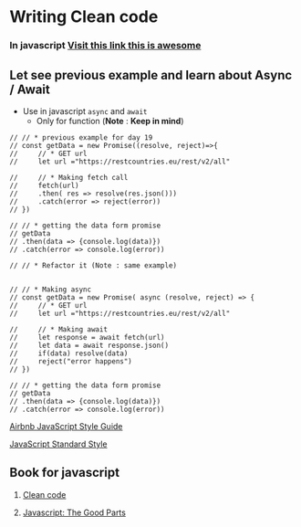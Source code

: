 # Writing Clean code 


### In javascript [Visit this link this is awesome](https://github.com/ryanmcdermott/clean-code-javascript) 


## Let see previous example and learn about Async / Await

- Use in javascript `async` and `await`
    - Only for function (**Note** : __Keep in mind__)



```
// // * previous example for day 19
// const getData = new Promise((resolve, reject)=>{
//     // * GET url
//     let url ="https://restcountries.eu/rest/v2/all"

//     // * Making fetch call
//     fetch(url)
//     .then( res => resolve(res.json()))
//     .catch(error => reject(error))
// })

// // * getting the data form promise
// getData
// .then(data => {console.log(data)})
// .catch(error => console.log(error))

// // * Refactor it (Note : same example)


// // * Making async 
// const getData = new Promise( async (resolve, reject) => {
//     // * GET url
//     let url ="https://restcountries.eu/rest/v2/all"

//     // * Making await
//     let response = await fetch(url)
//     let data = await response.json()
//     if(data) resolve(data)
//     reject("error happens")
// })

// // * getting the data form promise
// getData
// .then(data => {console.log(data)})
// .catch(error => console.log(error))

```

[Airbnb JavaScript Style Guide](https://github.com/airbnb/javascript)

[JavaScript Standard Style](https://github.com/standard/standard)

## Book for javascript 

1. [Clean code](https://www.amazon.in/Clean-Code-Robert-C-Martin/dp/8131773388)

2. [Javascript: The Good Parts](https://www.amazon.in/Javascript-Good-Parts-D-Crockford/dp/0596517742)


